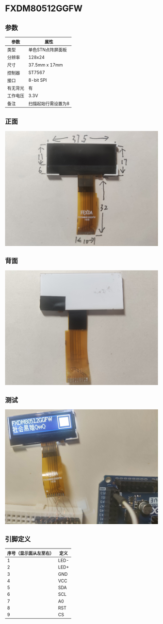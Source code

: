 # FXDM80512GGFW

## 参数

| 参数     | 属性                |
| -------- | ------------------- |
| 类型     | 单色STN点阵屏面板   |
| 分辨率   | 128x24              |
| 尺寸     | 37.5mm x 17mm       |
| 控制器   | ST7567              |
| 接口     | 8-bit SPI           |
| 有无背光 | 有                  |
| 工作电压 | 3.3V                |
| 备注     | 扫描起始行需设置为8 |

## 正面

![正面](正面.jpg)

## 背面

![背面](背面.jpg)

## 测试

![测试](测试.jpg)

## 引脚定义

| 序号（显示面从左至右） | 定义 |
| ---------------------- | ---- |
| 1                      | LED- |
| 2                      | LED+ |
| 3                      | GND  |
| 4                      | VCC  |
| 5                      | SDA  |
| 6                      | SCL  |
| 7                      | A0   |
| 8                      | RST  |
| 9                      | CS   |